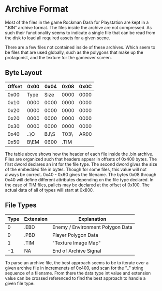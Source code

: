 # Archive Format

Most of the files in the game Rockman Dash for Playstation are kept
in a ".BIN" archive format. The files inside the archive are not
compressed. As such their functionality seems to indicate a single
file that can be read from the disk to load all required assets for
a given scene.

There are a few files not contained inside of these archives. Which
seem to be files that are used globally, such as the polygons that
make up the protagonist, and the texture for the gameover screen.

## Byte Layout

|   Offset   | 0x00 | 0x04 | 0x08 | 0x0C |
|------|------|------|------|------|
| 0x00 | Type | Size | 0000 | 0000 |
| 0x10 | 0000 | 0000 | 0000 | 0000 |
| 0x20 | 0000 | 0000 | 0000 | 0000 |
| 0x20 | 0000 | 0000 | 0000 | 0000 |
| 0x30 | 0000 | 0000 | 0000 | 0000 |
| 0x40 | ..\O | BJ\S | T03\ | AR00 |
| 0x50 | B\EM | 0600 | .TIM |      |

The table above shows how the header of each file inside the .bin
archive. Files are organized such that headers appear in offsets of
0x400 bytes. The first dword declares an int for the file type.
The second dword gives the size of the embedded file in bytes. Though for
some files, this value will not always be correct.
0x40 - 0x60 gives the filename. The bytes 0x08 through 0x40 will define
different attributes depending on the file type declared. In the case of 
TIM files, pallets may be declared at the offset of
0x100. The actual data of all of types will start at 0x800. 

## File Types


| Type  | Extension | Explanation |
|------|------|------|
| 0 | .EBD | Enemy / Environment Polygon Data |
| 0 | .PBD | Player Polygon Data |
| 1 | .TIM | "Texture Image Map" |
| -1 | NA | End of Archive Signal |

To parse an archive file, the best approach seems to be to iterate over
a given archive file in incremenets of 0x400, and scan for the "..\"
string sequence of a filename. From there the data type int value
and extension value can be crossed referenced to find the best approach to
handle a given file type.
